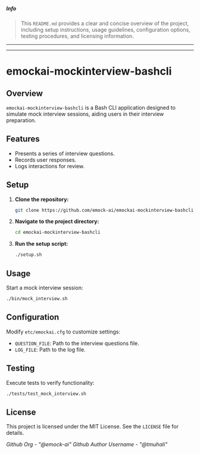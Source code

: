 ##### Info
> This `README.md` provides a clear and concise overview of the project, including setup instructions, usage guidelines, configuration options, testing procedures, and licensing information. 
---
---
# emockai-mockinterview-bashcli

## Overview

`emockai-mockinterview-bashcli` is a Bash CLI application designed to simulate mock interview sessions, aiding users in their interview preparation.

## Features

- Presents a series of interview questions.
- Records user responses.
- Logs interactions for review.

## Setup

1. **Clone the repository:**

   ```bash
   git clone https://github.com/emock-ai/emockai-mockinterview-bashcli.git
   ```

2. **Navigate to the project directory:**

   ```bash
   cd emockai-mockinterview-bashcli
   ```

3. **Run the setup script:**

   ```bash
   ./setup.sh
   ```

## Usage

Start a mock interview session:

```bash
./bin/mock_interview.sh
```

## Configuration

Modify `etc/emockai.cfg` to customize settings:

- `QUESTION_FILE`: Path to the interview questions file.
- `LOG_FILE`: Path to the log file.

## Testing

Execute tests to verify functionality:

```bash
./tests/test_mock_interview.sh
```

## License

This project is licensed under the MIT License. See the `LICENSE` file for details.

*Github Org  - "@emock-ai"*
*Github Author Username - "@tmuhali"*
